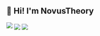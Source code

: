 ## 👋 Hi! I'm NovusTheory
<img src="https://readme-typing-svg.demolab.com?font=Google+Sans+Code&duration=3000&pause=1000&color=954DFA&background=1F1F1F00&vCenter=true&width=870&separator=%3C&lines=println!(%22full+stack+developer%22);%3CConsole.WriteLine(%22c%23+enthusiast%22);%3Cconsole.log(%22creator+of+things%22);%3Cprint(%22the+best+pet+is+a+%F0%9F%90%88%22" />

<span>
  <picture>
    <source
      srcset="https://github-readme-stats.vercel.app/api?username=NovusTheory&title_color=954DFA&bg_color=1F1F1F&text_color=F5F5F5&card_width=435&hide_border=true&hide=contribs"
      media="(prefers-color-scheme: dark)"
    />
    <source
      srcset="https://github-readme-stats.vercel.app/api?username=NovusTheory&title_color=954DFA&card_width=435&hide_border=true&hide=contribs"
      media="(prefers-color-scheme: light), (prefers-color-scheme: no-preference)"
    />
    <img align="center" src="https://github-readme-stats.vercel.app/api?username=NovusTheory&title_color=954DFA&card_width=435&hide_border=true&hide=contribs" />
  </picture>
</span>
<span>
  <picture>
    <source
      srcset="https://github-readme-stats.vercel.app/api/top-langs/?username=NovusTheory&exclude_repo=nodert-windows.media.playback&title_color=954DFA&bg_color=1F1F1F&text_color=F5F5F5&card_width=435&hide_border=true&layout=compact"
      media="(prefers-color-scheme: dark)"
    />
    <source
      srcset="https://github-readme-stats.vercel.app/api/top-langs/?username=NovusTheory&exclude_repo=nodert-windows.media.playback&title_color=954DFA&card_width=435&hide_border=true&layout=compact"
      media="(prefers-color-scheme: light), (prefers-color-scheme: no-preference)"
    />
    <img align="center" src="https://github-readme-stats.vercel.app/api/top-langs/?username=NovusTheory&exclude_repo=nodert-windows.media.playback&title_color=954DFA&card_width=435&hide_border=true&layout=compact" />
  </picture>
</span>
